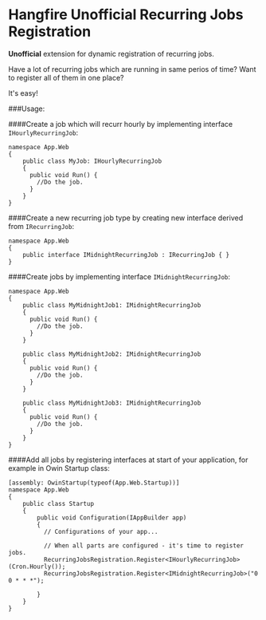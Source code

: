 # Hangfire Unofficial Recurring Jobs Registration
**Unofficial** extension for dynamic registration of recurring jobs.

Have a lot of recurring jobs which are running in same perios of time?
Want to register all of them in one place?

It's easy!

###Usage:

####Create a job which will recurr hourly by implementing interface ```IHourlyRecurringJob```:
```
namespace App.Web
{
    public class MyJob: IHourlyRecurringJob
    {
      public void Run() {
        //Do the job.
      }
    }
}
```
####Create a new recurring job type by creating new interface derived from ```IRecurringJob```:
```
namespace App.Web
{
    public interface IMidnightRecurringJob : IRecurringJob { }
}
```
####Create jobs by implementing interface ```IMidnightRecurringJob```: 
```
namespace App.Web
{
    public class MyMidnightJob1: IMidnightRecurringJob
    {
      public void Run() {
        //Do the job.
      }
    }
    
    public class MyMidnightJob2: IMidnightRecurringJob
    {
      public void Run() {
        //Do the job.
      }
    }
    
    public class MyMidnightJob3: IMidnightRecurringJob
    {
      public void Run() {
        //Do the job.
      }
    }
}
```
####Add all jobs by registering interfaces at start of your application, for example in Owin Startup class:
```
[assembly: OwinStartup(typeof(App.Web.Startup))]
namespace App.Web
{
    public class Startup
    {
        public void Configuration(IAppBuilder app)
        {
          // Configurations of your app...
          
          // When all parts are configured - it's time to register jobs.
          RecurringJobsRegistration.Register<IHourlyRecurringJob>(Cron.Hourly());
          RecurringJobsRegistration.Register<IMidnightRecurringJob>("0 0 * * *");
          
        }
    }
}
```
